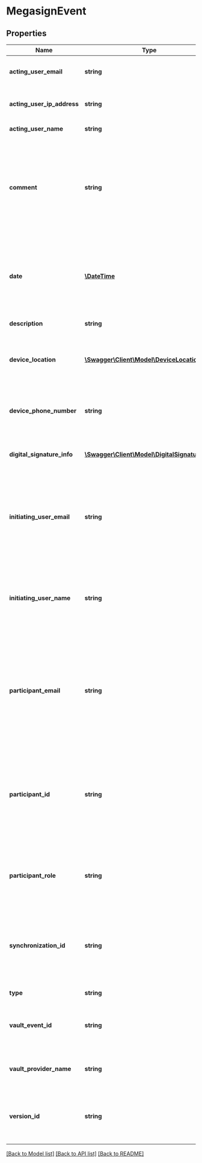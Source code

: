 # MegasignEvent

## Properties
Name | Type | Description | Notes
------------ | ------------- | ------------- | -------------
**acting_user_email** | **string** | Email address of the user that created the event | [optional] 
**acting_user_ip_address** | **string** | The IP address of the user that created the event | [optional] 
**acting_user_name** | **string** | The name of the acting user | [optional] 
**comment** | **string** | The event comment. For RECALLED or REJECTED, the reason given by the user that initiates the event. For DELEGATE or SHARE, the message from the acting user to the participant | [optional] 
**date** | [**\DateTime**](\DateTime.md) | The date of the audit event. Format would be yyyy-MM-dd&#39;T&#39;HH:mm:ssZ. For example, e.g 2016-02-25T18:46:19Z represents UTC time | [optional] 
**description** | **string** | A description of the audit event | [optional] 
**device_location** | [**\Swagger\Client\Model\DeviceLocation**](DeviceLocation.md) | Location of the device that generated the event (This value may be null due to limited privileges) | [optional] 
**device_phone_number** | **string** | Phone number from the device used when the participation is completed on a mobile phone | [optional] 
**digital_signature_info** | [**\Swagger\Client\Model\DigitalSignatureInfo**](DigitalSignatureInfo.md) | This is present for ESIGNED events when the participation is signed digitally | [optional] 
**initiating_user_email** | **string** | Email address of the user that initiated the event on behalf of the acting user when the account is shared. Will be empty if there is no account sharing in effect | [optional] 
**initiating_user_name** | **string** | Full name of the user that initiated the event on behalf of the acting user when the account is shared. Will be empty if there is no account sharing in effect | [optional] 
**participant_email** | **string** | Email address of the user that is the participant for the event. This may be different than the acting user for certain event types. For example, for a DELEGATION event, this is the user who was delegated to | [optional] 
**participant_id** | **string** | The unique identifier of the participant for the event. This may be different than the acting user for certain event types. For example, for a DELEGATION event, this is the user who was delegated to | [optional] 
**participant_role** | **string** | Role assumed by all participants in the participant set the participant belongs to (signer, approver etc.). | [optional] 
**synchronization_id** | **string** | A unique identifier linking offline events to synchronization events (specified for offline signing events and synchronization events, else null) | [optional] 
**type** | **string** | Type of MegaSign event | [optional] 
**vault_event_id** | **string** | The identifier assigned by the vault provider for the vault event (if vaulted, otherwise null) | [optional] 
**vault_provider_name** | **string** | Name of the vault provider for the vault event (if vaulted, otherwise null) | [optional] 
**version_id** | **string** | An ID which uniquely identifies the version of the document associated with this audit event | [optional] 

[[Back to Model list]](../README.md#documentation-for-models) [[Back to API list]](../README.md#documentation-for-api-endpoints) [[Back to README]](../README.md)


